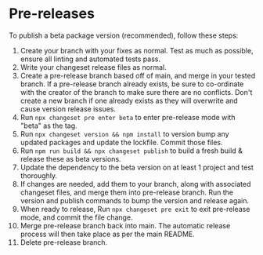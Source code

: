 # Pre-releases

To publish a beta package version (recommended), follow these steps:

1. Create your branch with your fixes as normal. Test as much as possible, ensure all linting and automated tests pass.
2. Write your changeset release files as normal.
3. Create a pre-release branch based off of main, and merge in your tested branch. If a pre-release branch already exists, be sure to co-ordinate with the creator of the branch to make sure there are no conflicts. Don't create a new branch if one already exists as they will overwrite and cause version release issues.
4. Run `npx changeset pre enter beta` to enter pre-release mode with "beta" as the tag.
5. Run `npx changeset version && npm install` to version bump any updated packages and update the lockfile. Commit those files.
6. Run `npm run build && npx changeset publish` to build a fresh build & release these as beta versions.
7. Update the dependency to the beta version on at least 1 project and test thoroughly.
8. If changes are needed, add them to your branch, along with associated changeset files, and merge them into pre-release branch. Run the version and publish commands to bump the version and release again.
9. When ready to release, Run `npx changeset pre exit` to exit pre-release mode, and commit the file change.
10. Merge pre-release branch back into main. The automatic release process will then take place as per the main README.
11. Delete pre-release branch.
